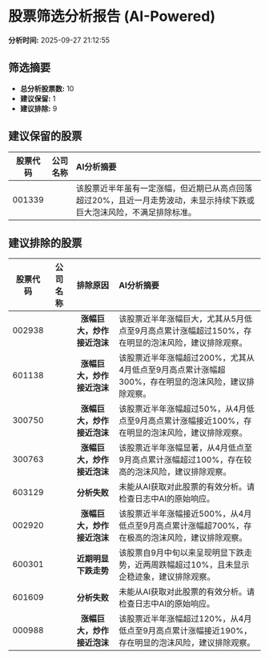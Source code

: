 # 股票筛选分析报告 (AI-Powered)

**分析时间:** 2025-09-27 21:12:55

## 筛选摘要

- **总分析股票数:** 10
- **建议保留:** 1
- **建议排除:** 9

## 建议保留的股票

| 股票代码 | 公司名称 | AI分析摘要 |
|:---:|:---:|:---|
| 001339 |  | 该股票近半年虽有一定涨幅，但近期已从高点回落超过20%，且近一月走势波动，未显示持续下跌或巨大泡沫风险，不满足排除标准。 |

## 建议排除的股票

| 股票代码 | 公司名称 | 排除原因 | AI分析摘要 |
|:---:|:---:|:---:|:---|
| 002938 |  | **涨幅巨大，炒作接近泡沫** | 该股票近半年涨幅巨大，尤其从5月低点至9月高点累计涨幅超过150%，存在明显的泡沫风险，建议排除观察。 |
| 601138 |  | **涨幅巨大，炒作接近泡沫** | 该股票近半年涨幅超过200%，尤其从4月低点至9月高点累计涨幅超300%，存在明显的泡沫风险，建议排除观察。 |
| 300750 |  | **涨幅巨大，炒作接近泡沫** | 该股票近半年涨幅超过50%，从4月低点至9月高点累计涨幅接近100%，存在明显的泡沫风险，建议排除观察。 |
| 300763 |  | **涨幅巨大，炒作接近泡沫** | 该股票近半年涨幅显著，从4月低点至9月高点累计涨幅超过100%，存在较高的泡沫风险，建议排除观察。 |
| 603129 |  | **分析失败** | 未能从AI获取对此股票的有效分析。请检查日志中AI的原始响应。 |
| 002920 |  | **涨幅巨大，炒作接近泡沫** | 该股票近半年涨幅接近500%，从4月低点至9月高点累计涨幅超700%，存在极高的泡沫风险，建议排除观察。 |
| 600301 |  | **近期明显下跌走势** | 该股票自9月中旬以来呈现明显下跌走势，近两周跌幅超过10%，且未显示企稳迹象，建议排除观察。 |
| 601609 |  | **分析失败** | 未能从AI获取对此股票的有效分析。请检查日志中AI的原始响应。 |
| 000988 |  | **涨幅巨大，炒作接近泡沫** | 该股票近半年涨幅超过120%，从4月低点至9月高点累计涨幅接近190%，存在明显的泡沫风险，建议排除观察。 |
